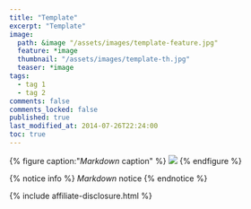 ```yaml
---
title: "Template"
excerpt: "Template"
image:
  path: &image "/assets/images/template-feature.jpg"
  feature: *image
  thumbnail: "/assets/images/template-th.jpg"
  teaser: *image
tags: 
  - tag 1
  - tag 2
comments: false
comments_locked: false
published: true
last_modified_at: 2014-07-26T22:24:00
toc: true
---
```

{% figure caption:"*Markdown* caption" %}
![](/assets/images/)
{% endfigure %}

{% notice info %}
*Markdown* notice
{% endnotice %}

{% include affiliate-disclosure.html %}

